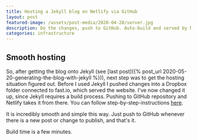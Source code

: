 ```yaml
---
title: Hosting a Jekyll blog on Netlify via GitHub
layout: post
featured-image: /assets/post-media/2020-04-28/server.jpg
description: Do the changes, push to GitHub. Auto-build and served by Netlify, easy as that!
categories: infrastructure
---
```


## Smooth hosting

So, after getting the blog onto Jekyll (see [last post]({% post_url 2020-05-20-generating-the-blog-with-jekyll %})), next step was to get the hosting situation figured out. Before I used Jekyll I pushed changes into a Dropbox folder connected to fast.io, which served the website. I've now changed it up, since Jekyll requires a build process. Pushing to GitHub repository and Netlify takes it from there. You can follow step-by-step-instructions [here](https://www.netlify.com/blog/2020/04/02/a-step-by-step-guide-jekyll-4.0-on-netlify/).

It is incredibly smooth and simple this way. Just push to GitHub whenever there is a new post or change to publish, and that's it.

Build time is a few minutes.
